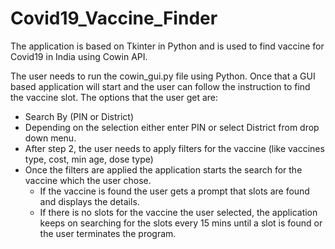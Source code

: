 # Covid19_Vaccine_Finder
The application is based on Tkinter in Python and is used to find vaccine for Covid19 in India using Cowin API.

The user needs to run the cowin_gui.py file using Python.
Once that a GUI based application will start and the user can follow the instruction to find the vaccine slot.
The options that the user get are: 
- Search By (PIN or District)
- Depending on the selection either enter PIN or select District from drop down menu.
- After step 2, the user needs to apply filters for the vaccine (like vaccines type, cost, min age, dose type)
- Once the filters are applied the application starts the search for the vaccine which the user chose.
  - If the vaccine is found the user gets a prompt that slots are found and displays the details.
  - If there is no slots for the vaccine the user selected, the application keeps on searching for the slots every 15 mins until a slot is found or the user terminates the program.
